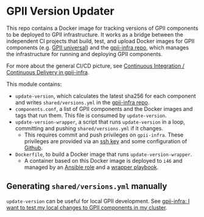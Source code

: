 # GPII Version Updater

This repo contains a Docker image for tracking versions of GPII components to be deployed to GPII infrastructure. It works as a bridge between the independent CI projects that build, test, and upload Docker images for GPII components (e.g. [GPII universal](https://github.com/GPII/universal/)) and the [gpii-infra repo](https://github.com/gpii-ops/gpii-infra/), which manages the infrastructure for running and deploying GPII components.

For more about the general CI/CD picture, see [Continuous Integration / Continuous Delivery in gpii-infra](https://github.com/gpii-ops/gpii-infra/blob/master/CI-CD.md).

This module contains:
* `update-version`, which calculates the latest sha256 for each component and writes `shared/versions.yml` in the [gpii-infra repo](https://github.com/gpii-ops/gpii-infra/).
* `components.conf`, a list of GPII components and the Docker images and tags that run them. This file is consumed by `update-version`.
* `update-version-wrapper`, a script that runs `update-version` in a loop, committing and pushing `shared/versions.yml` if it changes.
   * This requires commit and push privileges on `gpii-infra`. These privileges are provided via an [ssh key](https://github.com/gpii-ops/gpii-infra/#configure-ssh) and some configuration of [Github](https://github.com/gpii-ops/gpii-infra/blob/master/CI-CD.md#configure-github).
* `Dockerfile`, to build a Docker image that runs `update-version-wrapper`.
   * A container based on this Docker image is deployed to `i46` and managed by an [Ansible role](https://github.com/idi-ops/ansible-gpii-version-updater) and a [wrapper playbook](https://github.com/inclusive-design/ops/blob/master/ansible/config_host_gpii_version_updater.yml).

## Generating `shared/versions.yml` manually

`update-version` can be useful for local GPII development. See [gpii-infra: I want to test my local changes to GPII components in my cluster](https://github.com/gpii-ops/gpii-infra#i-want-to-test-my-local-changes-to-gpii-components-in-my-cluster).
